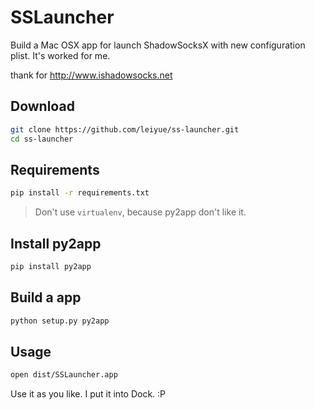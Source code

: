 # SSLauncher
Build a Mac OSX app for launch ShadowSocksX with new configuration plist. It's worked for me.

thank for http://www.ishadowsocks.net


## Download
```bash
git clone https://github.com/leiyue/ss-launcher.git
cd ss-launcher
```

## Requirements
```bash
pip install -r requirements.txt
```
> Don't use `virtualenv`, because py2app don't like it.

## Install py2app
```bash
pip install py2app
```

## Build a app
```bash
python setup.py py2app
```

## Usage
```bash
open dist/SSLauncher.app
```

Use it as you like. I put it into Dock. :P

